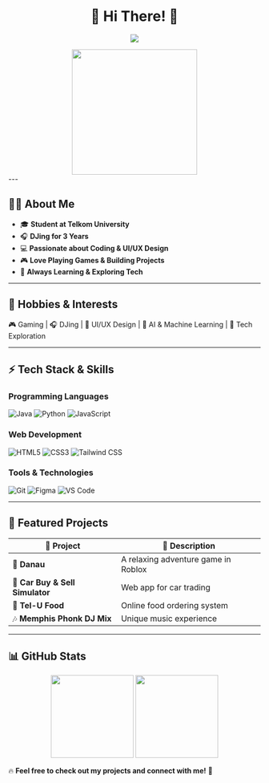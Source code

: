 <h1 align="center">🚀 Hi There! 👋</h1>

<p align="center">
  <img src="https://readme-typing-svg.herokuapp.com?color=00FFFF&size=22&center=true&vCenter=true&width=500&lines=Tech+Enthusiast;Web+Developer;DJ;Gamer+%26+Music+Lover;Exploring+New+Technologies;Newbie+Music+Producer" />
</p>
<div align="center">
  <img height="250" src="https://media1.tenor.com/m/gOvMvFxuMnQAAAAC/hutao-dance.gif"  />
</div>
---

## 🧑‍💻 **About Me**
- 🎓 **Student at Telkom University**
- 🎧 **DJing for 3 Years**
- 💻 **Passionate about Coding & UI/UX Design**
- 🎮 **Love Playing Games & Building Projects**
- 🌟 **Always Learning & Exploring Tech**

---

## 🎵 **Hobbies & Interests**
🎮 Gaming | 🎧 DJing | 🎨 UI/UX Design | 🤖 AI & Machine Learning | 🚀 Tech Exploration

---

## ⚡ **Tech Stack & Skills**

### **Programming Languages**
![Java](https://img.shields.io/badge/Java-ED8B00?style=for-the-badge&logo=java&logoColor=white)
![Python](https://img.shields.io/badge/Python-3776AB?style=for-the-badge&logo=python&logoColor=white)
![JavaScript](https://img.shields.io/badge/JavaScript-F7DF1E?style=for-the-badge&logo=javascript&logoColor=black)

### **Web Development**
![HTML5](https://img.shields.io/badge/HTML5-E34F26?style=for-the-badge&logo=html5&logoColor=white)
![CSS3](https://img.shields.io/badge/CSS3-1572B6?style=for-the-badge&logo=css3&logoColor=white)
![Tailwind CSS](https://img.shields.io/badge/TailwindCSS-38B2AC?style=for-the-badge&logo=tailwind-css&logoColor=white)

### **Tools & Technologies**
![Git](https://img.shields.io/badge/Git-F05032?style=for-the-badge&logo=git&logoColor=white)
![Figma](https://img.shields.io/badge/Figma-F24E1E?style=for-the-badge&logo=figma&logoColor=white)
![VS Code](https://img.shields.io/badge/VSCode-007ACC?style=for-the-badge&logo=visual-studio-code&logoColor=white)

---

## 📂 **Featured Projects**
| 🚀 Project | 📝 Description |
|-----------|--------------|
| 🌊 **Danau** | A relaxing adventure game in Roblox |
| 🚗 **Car Buy & Sell Simulator** | Web app for car trading |
| 🍔 **Tel-U Food** | Online food ordering system |
| 🎶 **Memphis Phonk DJ Mix** | Unique music experience |

---

## 📊 **GitHub Stats**

<p align="center">
  <img src="https://github-readme-stats.vercel.app/api?username=Radiv0317&show_icons=true&theme=radical" height="165"/>
  <img src="https://github-readme-stats.vercel.app/api/top-langs/?username=Radiv0317&layout=compact&theme=radical" height="165"/>
</p>


🔥 **Feel free to check out my projects and connect with me!** 🚀
